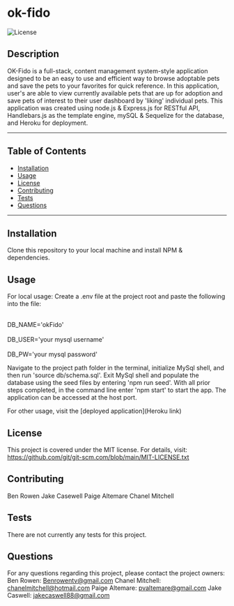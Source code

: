 # ok-fido

  ![License](https://img.shields.io/badge/license-MIT-blue)
  
  ## Description
  OK-Fido is a full-stack, content management system-style application designed to be an easy to use and efficient way to browse adoptable pets and save  the pets to your favorites for quick reference. In this application, user's are able to view currently available pets that are up for adoption and save pets of interest to their user dashboard by 'liking' individual pets. This application was created using node.js & Express.js for RESTful API, Handlebars.js as the template engine, mySQL & Sequelize for the database, and Heroku for deployment.

  

  ***************************************************************
  ## Table of Contents
* [Installation](#installation)
* [Usage](#usage)
* [License](#license)
* [Contributing](#contributing)
* [Tests](#tests)
* [Questions](#questions)
***************************************************************
## Installation
Clone this repository to your local machine and install NPM & dependencies. 

## Usage
For local usage:
Create a .env file at the project root and paste the following into the file: 

<br>DB_NAME='okFido'<br>
<br>DB_USER='your mysql username'<br>
<br>DB_PW='your mysql password'<br>

Navigate to the project path folder in the terminal, initialize MySql shell, and then run 'source db/schema.sql'. Exit MySql shell and populate the database using the seed files by entering 'npm run seed'. With all prior steps completed, in the command line enter 'npm start' to start the app. The application can be accessed at the host port.

For other usage, visit the [deployed application](Heroku link)
  
## License
  This project is covered under the MIT license. 
      For details, visit: https://github.com/git/git-scm.com/blob/main/MIT-LICENSE.txt
  
## Contributing
  Ben Rowen
  Jake Casewell
  Paige Altemare
  Chanel Mitchell

## Tests
  There are not currently any tests for this project.

## Questions
  For any questions regarding this project, please contact the project owners:
  Ben Rowen: Benrowentv@gmail.com
  Chanel Mitchell: chanelmitchell@hotmail.com
  Paige Altemare: pvaltemare@gmail.com
  Jake Caswell: jakecaswell88@gmail.com

